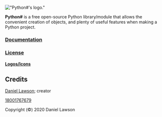 !["Python#'s logo."](https://raw.githubusercontent.com/Sombrero64/Python-/master/docs/logo/PythonSharpLogo.png)

**Python#** is a free open-source Python library/module that allows the convenient creation of objects, and plenty of useful features when making a Python project.

### **[Documentation](https://sombrero64.github.io/Python-/doc)**

### [License](https://sombrero64.github.io/Python-/licenseInfo)

#### [Logos/Icons](https://sombrero64.github.io/Python-/logo/logos)

## Credits

[Daniel Lawson](https://github.com/Sombrero64); creator

[18001767679](https://github.com/18001767679)

Copyright (©) 2020 Daniel Lawson
